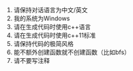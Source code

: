 1. 请保持对话语言为中文/英文
2. 我的系统为Windows
3. 请在生成代码时使用c++语言
4. 请在生成代码时使用c++11标准
5. 请保持代码的极简风格
6. 能不额外创建函数就不创建函数（比如bfs）
6. 请不要写注释